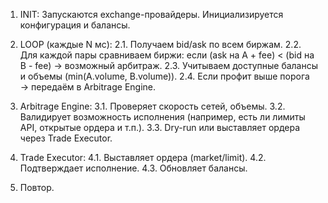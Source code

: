 1. INIT: Запускаются exchange-провайдеры. Инициализируется конфигурация и балансы.

2. LOOP (каждые N мс):
   2.1. Получаем bid/ask по всем биржам.
   2.2. Для каждой пары сравниваем биржи: если (ask на A + fee) < (bid на B - fee) → возможный арбитраж.
   2.3. Учитываем доступные балансы и объемы (min(A.volume, B.volume)).
   2.4. Если профит выше порога → передаём в Arbitrage Engine.

3. Arbitrage Engine:
   3.1. Проверяет скорость сетей, объемы.
   3.2. Валидирует возможность исполнения (например, есть ли лимиты API, открытые ордера и т.п.).
   3.3. Dry-run или выставляет ордера через Trade Executor.

4. Trade Executor:
   4.1. Выставляет ордера (market/limit).
   4.2. Подтверждает исполнение.
   4.3. Обновляет балансы.

5. Повтор.